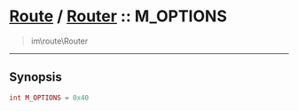 # [Route](route.md) / [Router](route-Router.md) :: M_OPTIONS
 > im\route\Router
____

## Synopsis
```php
int M_OPTIONS = 0x40
```
